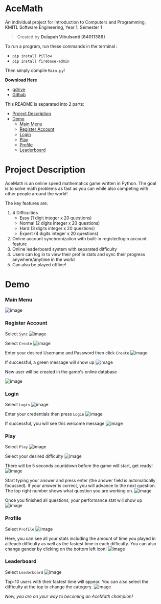 


# AceMath
An individual project for Introduction to Computers and Programming, KMITL Software Engineering, Year 1, Semester 1

> Created by **Dulapah Vibulsanti (64011388)**

To run a program, run these commands in the terminal :
 - `pip install Pillow`
 - `pip install firebase-admin`

Then simply compile `Main.py`!

**Download Here** 
- [gdrive](https://drive.google.com/file/d/18cR53-hUbM7ec3JAbiwLo_uEHLXHPubf/view?usp=sharing)
- [Github](https://github.com/DulapahV/AceMath/blob/main/AceMath.zip)

This README is separated into 2 parts:
 - [Project Description](#project-description)
 - [Demo](#demo)
 	 - [Main Menu](#main-menu)
	 - [Register Account](#register-account)
	 - [Login](#login)
	 - [Play](#play)
	 - [Profile](#profile)
	 - [Leaderboard](#leaderboard)

# Project Description
AceMath is an online speed mathematics game written in Python.
The goal is to solve math problems as fast as you can while also competing with other people around the world!

The key features are:
 1. 4 Difficulties
	 - Easy (1 digit integer x 20 questions)
	 - Normal (2 digits integer x 20 questions)
	 - Hard (3 digits integer x 20 questions)
	 - Expert (4 digits integer x 20 questions)
 2. Online account synchronization with built-in register/login account feature
 3. Online leaderboard system with separated difficulty
 4. Users can log in to view their profile stats and sync their progress anywhere/anytime in the world
 5. Can also be played offline!

# Demo
### Main Menu
![image](https://user-images.githubusercontent.com/71577909/138806837-186e85a3-fde0-4e70-b5ba-1d181ea52b34.png)

### Register Account
Select `Sync`
![image](https://user-images.githubusercontent.com/71577909/138806837-186e85a3-fde0-4e70-b5ba-1d181ea52b34.png)

Select `Create`
![image](https://user-images.githubusercontent.com/71577909/138807760-d7f48b15-7c08-43fd-8cac-e313fe58a1c2.png)

Enter your desired Username and Password then click `Create`
![image](https://user-images.githubusercontent.com/71577909/138807898-d5b9f498-1dfc-4cac-aa87-205bf46aef5b.png)

If successful, a green message will show up
![image](https://user-images.githubusercontent.com/71577909/138808081-eb15f9cf-0289-4500-8b80-9d1ac31294e1.png)

New user will be created in the game's online database

![image](https://user-images.githubusercontent.com/71577909/138812340-d91742ef-d4bf-4cf1-80db-79d18bc695e3.png)

### Login
Select `Login`
![image](https://user-images.githubusercontent.com/71577909/138807760-d7f48b15-7c08-43fd-8cac-e313fe58a1c2.png)

Enter your credentials then press `Login`
![image](https://user-images.githubusercontent.com/71577909/138808168-4b32fdae-05b3-4f62-9a58-6c95b147683e.png)

If successful, you will see this welcome message
![image](https://user-images.githubusercontent.com/71577909/138808251-b749391b-c36c-40d7-a278-135daf1d313e.png)

### Play
Select `Play`
![image](https://user-images.githubusercontent.com/71577909/138806837-186e85a3-fde0-4e70-b5ba-1d181ea52b34.png)

Select your desired difficulty
![image](https://user-images.githubusercontent.com/71577909/138808402-a220aa37-e3dc-4fca-a035-4a2d721b90a8.png)

There will be 5 seconds countdown before the game will start, get ready!
![image](https://user-images.githubusercontent.com/71577909/138808460-79bf1045-5c2e-49ac-9c79-2e4626ae2571.png)

Start typing your answer and press enter (the answer field is automatically focussed). If your answer is correct, you will advance to the next question. The top right number shows what question you are working on.
![image](https://user-images.githubusercontent.com/71577909/138808473-02644450-1950-41d1-b8ab-6e502a1aac6e.png)

Once you finished all questions, your performance stat will show up
![image](https://user-images.githubusercontent.com/71577909/138808840-e7472b2c-71cc-46a1-91c0-ba08cc529ab6.png)

### Profile
Select `Profile`
![image](https://user-images.githubusercontent.com/71577909/138806837-186e85a3-fde0-4e70-b5ba-1d181ea52b34.png)

Here, you can see all your stats including the amount of time you played in all/each difficulty as well as the fastest time in each difficulty. You can also change gender by clicking on the bottom left icon!
![image](https://user-images.githubusercontent.com/71577909/138808900-c0380f16-e5ec-4481-838f-56d717f45a19.png)

### Leaderboard
Select `Leaderboard`
![image](https://user-images.githubusercontent.com/71577909/138806837-186e85a3-fde0-4e70-b5ba-1d181ea52b34.png)

Top-10 users with their fastest time will appear. You can also select the difficulty at the top to change the category.
![image](https://user-images.githubusercontent.com/71577909/138809250-20a37684-1ab3-4e26-87b0-f1ed27078575.png)

*Now, you are on your way to becoming an AceMath champion!*